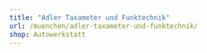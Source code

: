 ```yaml
---
title: "Adler Taxameter und Funktechnik"
url: /muenchen/adler-taxameter-und-funktechnik/
shop: Autowerkstatt
---
```

